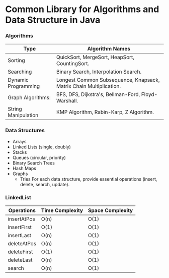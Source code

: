 # Common Library for Algorithms and Data Structure in Java

### Algorithms
| Type                | Algorithm Names                                                    |
|---------------------|--------------------------------------------------------------------| 
| Sorting             | QuickSort, MergeSort, HeapSort, CountingSort.                      |
| Searching           | Binary Search, Interpolation Search.                               |
| Dynamic Programming | Longest Common Subsequence, Knapsack, Matrix Chain Multiplication. |
| Graph Algorithms:   | BFS, DFS, Dijkstra's, Bellman-Ford, Floyd-Warshall.                |
| String Manipulation | KMP Algorithm, Rabin-Karp, Z Algorithm.                            |

### Data Structures
* Arrays 
* Linked Lists (single, doubly) 
* Stacks 
* Queues (circular, priority) 
* Binary Search Trees 
* Hash Maps 
* Graphs 
  * Tries
  For each data structure, provide essential operations (insert, delete, search, update).


### LinkedList

| Operations  | Time Complexity | Space Complexity |
|-------------|-----------------|------------------|
| insertAtPos | O(n)            | O(1)             |
| insertFirst | O(1)            | O(1)             |
| insertLast  | O(n)            | O(1)             |
| deleteAtPos | O(n)            | O(1)             |
| deleteFirst | O(1)            | O(1)             |
| deleteLast  | O(n)            | O(1)             |
| search      | O(n)            | O(1)             |

